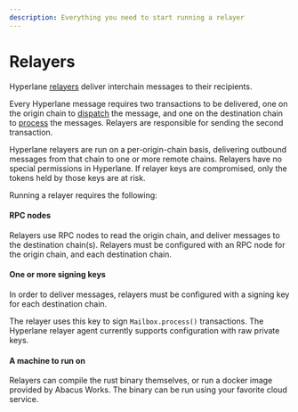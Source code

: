 ```yaml
---
description: Everything you need to start running a relayer
---
```


# Relayers

Hyperlane [relayers](../../../protocol-reference/agents/relayer.md) deliver interchain messages to their recipients.

Every Hyperlane message requires two transactions to be delivered, one on the origin chain to [dispatch](../../../api-reference/messaging-api/send.md) the message, and one on the destination chain to [process](../../../api-reference/messaging-api/receive.md) the messages. Relayers are responsible for sending the second transaction.

Hyperlane relayers are run on a per-origin-chain basis, delivering outbound messages from that chain to one or more remote chains. Relayers have no special permissions in Hyperlane. If relayer keys are compromised, only the tokens held by those keys are at risk.

Running a relayer requires the following:

#### RPC nodes

Relayers use RPC nodes to read the origin chain, and deliver messages to the destination chain(s). Relayers  must be configured with an RPC node for the origin chain, and each destination chain.&#x20;

#### One or more signing keys

In order to deliver messages, relayers must be configured with a signing key for each destination chain.

The relayer uses this key to sign `Mailbox.process()` transactions. The Hyperlane relayer agent currently supports configuration with raw private keys.

#### A machine to run on

Relayers can compile the rust binary themselves, or run a docker image provided by Abacus Works. The binary can be run using your favorite cloud service.
